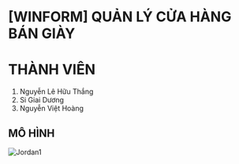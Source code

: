 # [WINFORM] QUẢN LÝ CỬA HÀNG BÁN GIÀY 
# THÀNH VIÊN
<ol>
  <li>Nguyễn Lê Hữu Thắng</li>
  <li>Si Giai Dương</li>
  <li>Nguyễn Việt Hoàng</li>
</ol>

## MÔ HÌNH
![Jordan1](https://github.com/TSois199/QuanLyBanGiaySneaker/assets/125102510/10a6e253-5b46-4356-8573-ffc8271aeb90)

